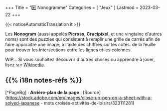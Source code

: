 +++
Title = "#️⃣️ Nonogramme"
Categories = [ "Jeux" ]
Lastmod = 2023-03-22
+++

{{< noticeAutomaticTranslation it >}}



<style>/*
*/#Corps {
	Couleur : #000000 ;
	Contexte : #CCF ;
}

/*
*/#Arrière-plan {
	Couleur d'arrière-plan : #CCF ;
	Image d'arrière-plan : url('{{<assetsRoot >}}/Media/Nonogram/stock.adobe.com-323111281.jpg');
	Filtre : Flou (5 px );
}

/**/#LeftBoxContainer, #RightBoxContainer { Couleur : #000000 ; }
/*
*/#BoîteMain {
	Contexte : RVBA (204, 204, 255, 0,80) ;
	filtre de toile de fond : Flou (5 px );
}
</style>

Les **Nonogram** (aussi appelés **Picross**, **Crucipixel**, et une vingtaine d'autres noms) sont des puzzles qui consistent à remplir une grille de carrés afin de faire apparaître une image, à l'aide des chiffres sur les côtés. de la feuille pour trouver les intersections entre les lignes et les colonnes.

WIP... Si vous souhaitez découvrir d'autres choses ou apprendre à jouer, lisez sur [Wikipedia](https://it.wikipedia.org/Nonogram).

## {{% i18n notes-réfs %}}

[^PageBg] : **Arrière-plan de la page** : [Source](https://stock.adobe.com/en/images/close-up-pen-on-a-sheet-with-a-solved-japanese - mots croisés-activités-de-loisirs/323111281)